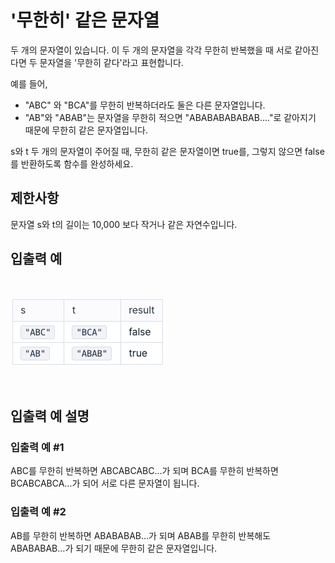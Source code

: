 # '무한히' 같은 문자열

두 개의 문자열이 있습니다. 이 두 개의 문자열을 각각 무한히 반복했을 때 서로 같아진다면 두 문자열을 '무한히 같다'라고 표현합니다.

예를 들어,

- "ABC" 와 "BCA"를 무한히 반복하더라도 둘은 다른 문자열입니다.
- "AB"와 "ABAB"는 문자열을 무한히 적으면 "ABABABABABAB…."로 같아지기 때문에 무한히 같은 문자열입니다.

s와 t 두 개의 문자열이 주어질 때, 무한히 같은 문자열이면 true를, 그렇지 않으면 false를 반환하도록 함수를 완성하세요.

## 제한사항

문자열 s와 t의 길이는 10,000 보다 작거나 같은 자연수입니다.

## 입출력 예

<br>

![](infiniteMatchingString.png)

<br>

## 입출력 예 설명

### 입출력 예 #1

ABC를 무한히 반복하면 ABCABCABC...가 되며 BCA를 무한히 반복하면 BCABCABCA...가 되어 서로 다른 문자열이 됩니다.

### 입출력 예 #2

AB를 무한히 반복하면 ABABABAB...가 되며 ABAB를 무한히 반복해도 ABABABAB...가 되기 때문에 무한히 같은 문자열입니다.
